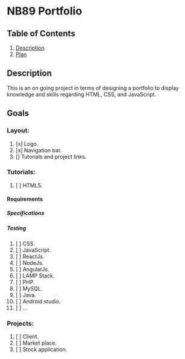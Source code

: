 # NB89 Portfolio

## Table of Contents

1. [Description](#Description)
2. [Plan](#Plan)

## Description

This is an on going project in terms of designing a portfolio to display knowledge and skills regarding HTML, CSS, and JavaScript.  

## Goals 

### Layout:
1. [x] Logo.
1. [x] Navigation bar.
1. [] Tutorials and project links.

### Tutorials:
1. [ ] HTML5.

#### Requirements

##### Specifications

##### Testing 

1. [ ] CSS.
1. [ ] JavaScript.
1. [ ] ReactJs. 
1. [ ] NodeJs.
1. [ ] AngularJs.  
1. [ ] LAMP Stack.
1. [ ] PHP.
1. [ ] MySQL.
1. [ ] Java.
1. [ ] Android studio.
1. [ ] ...

### Projects:
1. [ ] Client.
1. [ ] Market place.
1. [ ] Stock application.  